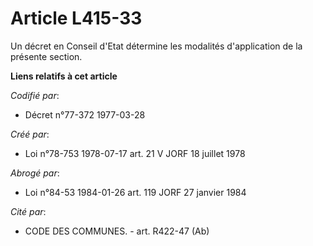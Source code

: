 # Article L415-33

Un décret en Conseil d'Etat détermine les modalités d'application de la présente section.

**Liens relatifs à cet article**

_Codifié par_:

  - Décret n°77-372 1977-03-28

_Créé par_:

  - Loi n°78-753 1978-07-17 art. 21 V JORF 18 juillet 1978

_Abrogé par_:

  - Loi n°84-53 1984-01-26 art. 119 JORF 27 janvier 1984

_Cité par_:

  - CODE DES COMMUNES. - art. R422-47 (Ab)
